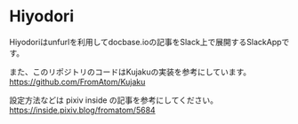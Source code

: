 # Hiyodori


Hiyodoriはunfurlを利用してdocbase.ioの記事をSlack上で展開するSlackAppです。

また、このリポジトリのコードはKujakuの実装を参考にしています。
https://github.com/FromAtom/Kujaku

設定方法などは pixiv inside の記事を参考にしてください。
https://inside.pixiv.blog/fromatom/5684
